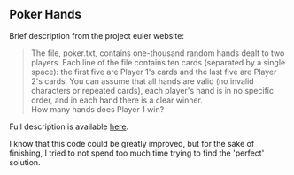 ## Poker Hands
Brief description from the project euler website: 
>The file, poker.txt, contains one-thousand random hands dealt to two players. 
Each line of the file contains ten cards (separated by a single space): the first five are Player 1's cards and the last five are Player 2's cards. 
You can assume that all hands are valid (no invalid characters or repeated cards), each player's hand is in no specific order, and in each hand there is a clear winner.</br>
How many hands does Player 1 win?

Full description is available [here](https://projecteuler.net/problem=54).

I know that this code could be greatly improved, but for the sake of finishing, I tried to not spend too much time trying to find the 'perfect' solution.

